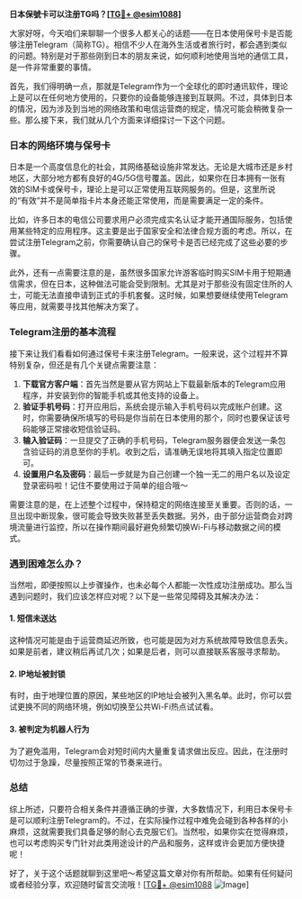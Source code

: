 **日本保號卡可以注册TG吗？[[TG💪+ @esim1088](https://t.me/s/esim1088)]**

大家好呀，今天咱们来聊聊一个很多人都关心的话题——在日本使用保号卡是否能够注册Telegram（简称TG）。相信不少人在海外生活或者旅行时，都会遇到类似的问题。特别是对于那些刚到日本的朋友来说，如何顺利地使用当地的通信工具，是一件非常重要的事情。

首先，我们得明确一点，那就是Telegram作为一个全球化的即时通讯软件，理论上是可以在任何地方使用的，只要你的设备能够连接到互联网。不过，具体到日本的情况，因为涉及到当地的网络政策和电信运营商的规定，情况可能会稍微复杂一些。那么接下来，我们就从几个方面来详细探讨一下这个问题。

### 日本的网络环境与保号卡

日本是一个高度信息化的社会，其网络基础设施非常发达。无论是大城市还是乡村地区，大部分地方都有良好的4G/5G信号覆盖。因此，如果你在日本拥有一张有效的SIM卡或保号卡，理论上是可以正常使用互联网服务的。但是，这里所说的“有效”并不是简单指卡片本身还能正常使用，而是需要满足一定的条件。

比如，许多日本的电信公司要求用户必须完成实名认证才能开通国际服务，包括使用某些特定的应用程序。这主要是出于国家安全和法律合规方面的考虑。所以，在尝试注册Telegram之前，你需要确认自己的保号卡是否已经完成了这些必要的步骤。

此外，还有一点需要注意的是，虽然很多国家允许游客临时购买SIM卡用于短期通信需求，但在日本，这种做法可能会受到限制。尤其是对于那些没有固定住所的人士，可能无法直接申请到正式的手机套餐。这时候，如果想要继续使用Telegram等应用，就需要寻找其他解决方案了。

### Telegram注册的基本流程

接下来让我们看看如何通过保号卡来注册Telegram。一般来说，这个过程并不算特别复杂，但还是有几个关键点需要注意：

1. **下载官方客户端**：首先当然是要从官方网站上下载最新版本的Telegram应用程序，并安装到你的智能手机或其他支持的设备上。
2. **验证手机号码**：打开应用后，系统会提示输入手机号码以完成账户创建。这时，你需要确保所填写的号码是你当前在日本使用的那个，同时也要保证该号码能够正常接收短信验证码。
3. **输入验证码**：一旦提交了正确的手机号码，Telegram服务器便会发送一条包含验证码的消息至你的手机。收到之后，请准确无误地将其填入指定位置即可。
4. **设置用户名及密码**：最后一步就是为自己创建一个独一无二的用户名以及设定登录密码啦！记住不要使用过于简单的组合哦～

需要注意的是，在上述整个过程中，保持稳定的网络连接至关重要。否则的话，一旦出现中断现象，很可能会导致失败甚至丢失数据。另外，由于部分运营商会对跨境流量进行监控，所以在操作期间最好避免频繁切换Wi-Fi与移动数据之间的模式。

### 遇到困难怎么办？

当然啦，即便按照以上步骤操作，也未必每个人都能一次性成功注册成功。那么当遇到问题时，我们应该怎样应对呢？以下是一些常见障碍及其解决办法：

#### 1. 短信未送达
这种情况可能是由于运营商延迟所致，也可能是因为对方系统故障导致信息丢失。如果是前者，建议稍后再试几次；如果是后者，则可以直接联系客服寻求帮助。

#### 2. IP地址被封锁
有时，由于地理位置的原因，某些地区的IP地址会被列入黑名单。此时，你可以尝试更换不同的网络环境，例如切换至公共Wi-Fi热点试试看。

#### 3. 被判定为机器人行为
为了避免滥用，Telegram会对短时间内大量重复请求做出反应。因此，在注册时切勿过于急躁，尽量按照正常的节奏来进行。

### 总结

综上所述，只要符合相关条件并遵循正确的步骤，大多数情况下，利用日本保号卡是可以顺利注册Telegram的。不过，在实际操作过程中难免会碰到各种各样的小麻烦，这就需要我们具备足够的耐心去克服它们。当然啦，如果你实在觉得麻烦，也可以考虑购买专门针对此类用途设计的产品和服务，这样或许会更加方便快捷呢！

好了，关于这个话题就聊到这里吧～希望这篇文章对你有所帮助。如果有任何疑问或者经验分享，欢迎随时留言交流哦！[[TG💪+ @esim1088](https://t.me/s/esim1088) ![Image](https://i.postimg.cc/4NQfJmqS/Snipaste-2025-05-13-00-14-12.png)]